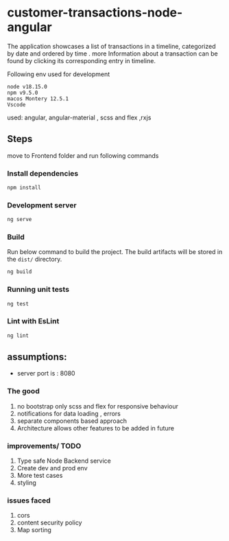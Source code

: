 # customer-transactions-node-angular

The application showcases a list of transactions in a timeline, categorized by date and ordered by time .  more Information about a transaction can be found by clicking its corresponding entry in timeline.

Following env used for development

    node v18.15.0
    npm v9.5.0
    macos Montery 12.5.1
    Vscode
    
used: angular, angular-material , scss and flex ,rxjs

## Steps

move to Frontend folder and run following commands

### Install dependencies
```sh
npm install
```

### Development server
```sh
ng serve
```
### Build

Run below command to build the project. The build artifacts will be stored in the `dist/` directory.
```sh
ng build
```

### Running unit tests
```sh
ng test
```
### Lint with EsLint

```sh
ng lint
```

## assumptions:
- server port is : 8080

### The good

1. no bootstrap only scss and flex for responsive behaviour
2. notifications for data loading , errors
3. separate components based approach
4. Architecture allows other features to be added in future

### improvements/ TODO
1. Type safe Node Backend service
2. Create dev and prod env
3. More test cases
4. styling

### issues faced

1. cors
2. content security policy
3. Map sorting

